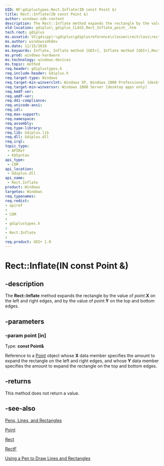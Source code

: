 ```yaml
---
UID: NF:gdiplustypes.Rect.Inflate(IN const Point &)
title: Rect::Inflate(IN const Point &)
author: windows-sdk-content
description: The Rect::Inflate method expands the rectangle by the value of point.X on the left and right edges, and by the value of point.Y on the top and bottom edges.
old-location: gdiplus\_gdiplus_CLASS_Rect_Inflate_point_.htm
tech.root: gdiplus
ms.assetid: VS|gdicpp|~\gdiplus\gdiplusreference\classes\rectclass\rectmethods\rectinflatemethods\inflate_0point.htm
ms.author: windowssdkdev
ms.date: 11/15/2018
ms.keywords: Inflate, Inflate method [GDI+], Inflate method [GDI+],Rect class, Rect class [GDI+],Inflate method, Rect.Inflate, Rect.Inflate(IN const Point &), Rect.Inflate(const Point&), Rect::Inflate, Rect::Inflate(IN const Point &), _gdiplus_CLASS_Rect_Inflate_point_, gdiplus._gdiplus_CLASS_Rect_Inflate_point_
ms.prod: windows-hardware
ms.technology: windows-devices
ms.topic: method
req.header: gdiplustypes.h
req.include-header: Gdiplus.h
req.target-type: Windows
req.target-min-winverclnt: Windows XP, Windows 2000 Professional [desktop apps only]
req.target-min-winversvr: Windows 2000 Server [desktop apps only]
req.kmdf-ver: 
req.umdf-ver: 
req.ddi-compliance: 
req.unicode-ansi: 
req.idl: 
req.max-support: 
req.namespace: 
req.assembly: 
req.type-library: 
req.lib: Gdiplus.lib
req.dll: Gdiplus.dll
req.irql: 
topic_type:
 - APIRef
 - kbSyntax
api_type:
 - COM
api_location:
 - Gdiplus.dll
api_name:
 - Rect.Inflate
product: Windows
targetos: Windows
req.typenames: 
req.redist: 
- apiref
: 
- COM
: 
- gdiplustypes.h
: 
- Rect.Inflate
: 
req.product: GDI+ 1.0
---
```


# Rect::Inflate(IN const Point &)


## -description


The <b>Rect::Inflate</b> method expands the rectangle by the value of <i>point</i>.<b>X</b> on the left and right edges, and by the value of 
			<i>point</i>.<b>Y</b> on the top and bottom edges.


## -parameters




### -param point [in]

Type: <b>const Point&amp;</b>

Reference to a <a href="https://msdn.microsoft.com/8bf4d566-b061-4102-8307-218431e286f8">Point</a> object whose 
					<b>X</b> data member specifies the amount to expand the rectangle on the left and right edges, and whose 
					<b>Y</b> data member specifies the amount to expand the rectangle on the top and bottom edges. 


## -returns



This method does not return a value.




## -see-also




<a href="https://msdn.microsoft.com/d91562ab-41e6-4bca-a320-74f490a4f88f">Pens, Lines, and Rectangles</a>



<a href="https://msdn.microsoft.com/8bf4d566-b061-4102-8307-218431e286f8">Point</a>



<a href="https://msdn.microsoft.com/en-us/library/ms534495(v=VS.85).aspx">Rect</a>



<a href="https://msdn.microsoft.com/6821442b-d352-48cb-a48a-839105a8c36a">RectF</a>



<a href="https://msdn.microsoft.com/f2e4144f-f2f1-49db-bfdf-ffce3023b4cb">Using a Pen to Draw Lines and Rectangles</a>
 

 

